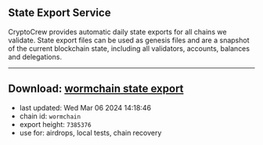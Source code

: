 ## State Export Service
CryptoCrew provides automatic daily state exports for all chains we validate. State export files can be used as genesis files and are a snapshot of the current blockchain state, including all validators, accounts, balances and delegations.

---
**Download: [wormchain state export](https://dl-eu2.ccvalidators.com/SERVICE/wormchain/wormchain_export_7385376.json)**
---

- last updated: Wed Mar 06 2024 14:18:46
- chain id: `wormchain`
- export height: `7385376`
- use for: airdrops, local tests, chain recovery

